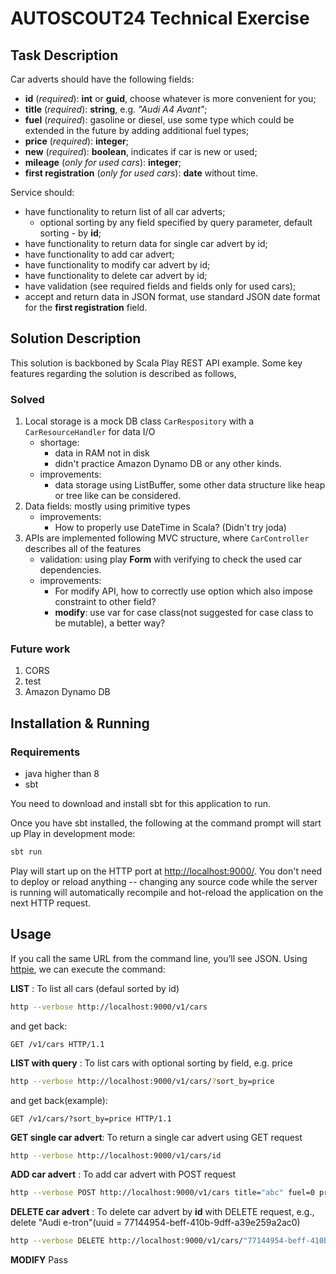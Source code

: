 # AUTOSCOUT24 Technical Exercise

## Task Description

Car adverts should have the following fields:
* **id** (_required_): **int** or **guid**, choose whatever is more convenient for you;
* **title** (_required_): **string**, e.g. _"Audi A4 Avant"_;
* **fuel** (_required_): gasoline or diesel, use some type which could be extended in the future by adding additional fuel types;
* **price** (_required_): **integer**;
* **new** (_required_): **boolean**, indicates if car is new or used;
* **mileage** (_only for used cars_): **integer**;
* **first registration** (_only for used cars_): **date** without time.

Service should:
* have functionality to return list of all car adverts;
  * optional sorting by any field specified by query parameter, default sorting - by **id**;
* have functionality to return data for single car advert by id;
* have functionality to add car advert;
* have functionality to modify car advert by id;
* have functionality to delete car advert by id;
* have validation (see required fields and fields only for used cars);
* accept and return data in JSON format, use standard JSON date format for the **first registration** field.

## Solution Description
This solution is backboned by Scala Play REST API example. Some key features regarding the solution is described as follows,

### Solved
1. Local storage is a mock DB class `CarRespository` with a `CarResourceHandler` for data I/O
    - shortage: 
        - data in RAM not in disk
        - didn't practice Amazon Dynamo DB or any other kinds.
    - improvements: 
        - data storage using ListBuffer, some other data structure like heap or tree like can be considered.
2. Data fields: mostly using primitive types
    - improvements: 
        - How to properly use DateTime in Scala? (Didn't try joda)
3. APIs are implemented following MVC structure, where `CarController` describes all of the features
    - validation: using play **Form** with verifying to check the used car dependencies.
    - improvements:
        - For modify API, how to correctly use option which also impose constraint to other field?
        - **modify**: use var for case class(not suggested for case class to be mutable), a better way?
 
    
### Future work

1. CORS
2. test
3. Amazon Dynamo DB


## Installation & Running

### Requirements
- java higher than 8
- sbt

You need to download and install sbt for this application to run.

Once you have sbt installed, the following at the command prompt will start up Play in development mode:

```bash
sbt run
```

Play will start up on the HTTP port at <http://localhost:9000/>.   You don't need to deploy or reload anything -- changing any source code while the server is running will automatically recompile and hot-reload the application on the next HTTP request.

## Usage

If you call the same URL from the command line, you’ll see JSON. Using [httpie](https://httpie.org/), we can execute the command:


**LIST** : To list all cars (defaul sorted by id)
```bash
http --verbose http://localhost:9000/v1/cars
```
and get back:

```routes
GET /v1/cars HTTP/1.1
```

**LIST with query** : To list cars with optional sorting by field, e.g. price
```bash
http --verbose http://localhost:9000/v1/cars/?sort_by=price
```
and get back(example):

```routes
GET /v1/cars/?sort_by=price HTTP/1.1 
```

**GET single car advert**: To return a single car advert using GET request
```bash
http --verbose http://localhost:9000/v1/cars/id
```

**ADD car advert** : To add car advert with POST request
```bash
http --verbose POST http://localhost:9000/v1/cars title="abc" fuel=0 price=12341234 isnew=true
```

**DELETE car advert** : To delete car advert by **id** with DELETE request, e.g., delete "Audi e-tron"(uuid = 77144954-beff-410b-9dff-a39e259a2ac0)
```bash
http --verbose DELETE http://localhost:9000/v1/cars/"77144954-beff-410b-9dff-a39e259a2ac0"
```

**MODIFY**
Pass
